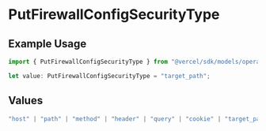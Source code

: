 # PutFirewallConfigSecurityType

## Example Usage

```typescript
import { PutFirewallConfigSecurityType } from "@vercel/sdk/models/operations/putfirewallconfig.js";

let value: PutFirewallConfigSecurityType = "target_path";
```

## Values

```typescript
"host" | "path" | "method" | "header" | "query" | "cookie" | "target_path" | "ip_address" | "protocol" | "region" | "scheme" | "environment" | "user_agent" | "geo_continent" | "geo_country" | "geo_country_region" | "geo_city" | "geo_as_number" | "ja4_digest" | "ja3_digest" | "rate_limit_api_id"
```
